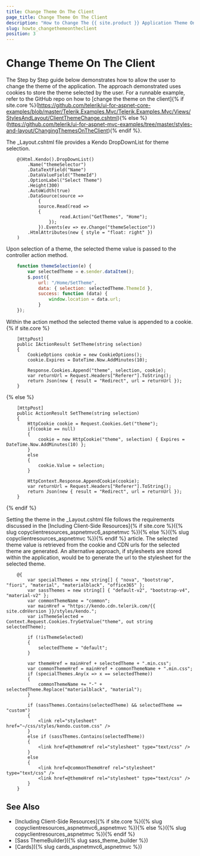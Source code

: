 ```yaml
---
title: Change Theme On The Client 
page_title: Change Theme On The Client
description: "How to Change The {{ site.product }} Application Theme On The Client"
slug: howto_changethemeontheclient
position: 3
---
```


# Change Theme On The Client 

The Step by Step guide below demonstrates how to allow the user to change the theme of the application. The approach demonstrated uses cookies to store the theme selected by the user. For a runnable example, refer to the GitHub repo on how to [change the theme on the client]{% if site.core %}(https://github.com/telerik/ui-for-aspnet-core-examples/blob/master/Telerik.Examples.Mvc/Telerik.Examples.Mvc/Views/StylesAndLayout/ClientThemeChange.cshtml){% else %}(https://github.com/telerik/ui-for-aspnet-mvc-examples/tree/master/styles-and-layout/ChangingThemesOnTheClient){% endif %}.

Тhe _Layout.cshtml file provides a Kendo DropDownList for theme selection.
```razor
    @(Html.Kendo().DropDownList()
        .Name("themeSelector")
        .DataTextField("Name")
        .DataValueField("ThemeId")
        .OptionLabel("Select Theme")
        .Height(300)
        .AutoWidth(true)
        .DataSource(source =>
            {
            source.Read(read =>
            {
                    read.Action("GetThemes", "Home");
                });
            }).Events(ev => ev.Change("themeSelection"))
        .HtmlAttributes(new { style = "float: right" })
    )
```

Upon selection of a theme, the selected theme value is passed to the controller action method.

```javascript
    function themeSelection(e) {
        var selectedTheme = e.sender.dataItem();
        $.post({
            url: "/Home/SetTheme",
            data: { selection: selectedTheme.ThemeId },
            success: function (data) {
                window.location = data.url;
            }
    });
```

Within the action method the selected theme value is appended to a cookie.
{% if site.core %}
```Controller
    [HttpPost]
    public IActionResult SetTheme(string selection)
    {
        CookieOptions cookie = new CookieOptions();
        cookie.Expires = DateTime.Now.AddMinutes(10);

        Response.Cookies.Append("theme", selection, cookie);
        var returnUrl = Request.Headers["Referer"].ToString();
        return Json(new { result = "Redirect", url = returnUrl });
    }
```
{% else %}
```Controller
    [HttpPost]
    public ActionResult SetTheme(string selection)
    {
        HttpCookie cookie = Request.Cookies.Get("theme");
        if(cookie == null)
        {
            cookie = new HttpCookie("theme", selection) { Expires = DateTime.Now.AddMinutes(10) };
        }
        else
        {
            cookie.Value = selection;
        }

        HttpContext.Response.AppendCookie(cookie);
        var returnUrl = Request.Headers["Referer"].ToString();
        return Json(new { result = "Redirect", url = returnUrl });
    }
```
{% endif %}

Setting the theme in the _Layout.cshtml file follows the requirements discussed in the [Including Client-Side Resources]{% if site.core %}({% slug copyclientresources_aspnetmvc6_aspnetmvc %}){% else %}({% slug copyclientresources_aspnetmvc %}){% endif %} article. The selected theme value is retrieved from the cookie and CDN urls for the selected theme are generated. An alternative approach, if stylesheets are stored within the application, would be to generate the url to the stylesheet for the selected theme.

```razor
    @{
        var specialThemes = new string[] { "nova", "bootstrap", "fiori", "material", "materialblack", "office365" };
        var sassThemes = new string[] { "default-v2", "bootstrap-v4", "material-v2" };
        var commonThemeName = "common";
        var mainHref = "https://kendo.cdn.telerik.com/{{ site.cdnVersion }}/styles/kendo.";
        var isThemeSelected = Context.Request.Cookies.TryGetValue("theme", out string selectedTheme);

        if (!isThemeSelected)
        {
            selectedTheme = "default";
        }

        var themeHref = mainHref + selectedTheme + ".min.css";
        var commonThemeHref = mainHref + commonThemeName + ".min.css";
        if (specialThemes.Any(x => x == selectedTheme))
        {
            commonThemeName += "-" + selectedTheme.Replace("materialblack", "material");
        }

        if (sassThemes.Contains(selectedTheme) && selectedTheme == "custom")
        {
            <link rel="stylesheet" href="~/css/styles/kendo.custom.css" />
        }
        else if (sassThemes.Contains(selectedTheme))
        {
            <link href=@themeHref rel="stylesheet" type="text/css" />
        }
        else
        {
            <link href=@commonThemeHref rel="stylesheet" type="text/css" />
            <link href=@themeHref rel="stylesheet" type="text/css" />
        }
    }
```

## See Also

* [Including Client-Side Resources]{% if site.core %}({% slug copyclientresources_aspnetmvc6_aspnetmvc %}){% else %}({% slug copyclientresources_aspnetmvc %}){% endif %}
* [Sass ThemeBuilder]({% slug sass_theme_builder %})
* [Cards]({% slug cards_aspnetmvc6_aspnetmvc %})
